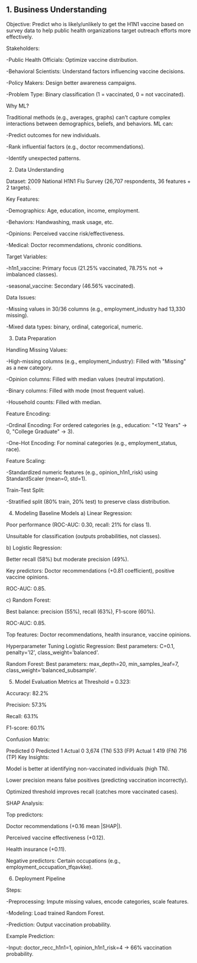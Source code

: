 ## 1. Business Understanding
   
Objective: Predict who is likely/unlikely to get the H1N1 vaccine based on survey data to help public health organizations target outreach efforts more effectively.

Stakeholders:

-Public Health Officials: Optimize vaccine distribution.

-Behavioral Scientists: Understand factors influencing vaccine decisions.

-Policy Makers: Design better awareness campaigns.

-Problem Type: Binary classification (1 = vaccinated, 0 = not vaccinated).

Why ML?

Traditional methods (e.g., averages, graphs) can't capture complex interactions between demographics, beliefs, and behaviors. ML can:

-Predict outcomes for new individuals.

-Rank influential factors (e.g., doctor recommendations).

-Identify unexpected patterns.

2. Data Understanding
   
Dataset: 2009 National H1N1 Flu Survey (26,707 respondents, 36 features + 2 targets).

Key Features:

-Demographics: Age, education, income, employment.

-Behaviors: Handwashing, mask usage, etc.

-Opinions: Perceived vaccine risk/effectiveness.

-Medical: Doctor recommendations, chronic conditions.

Target Variables:

-h1n1_vaccine: Primary focus (21.25% vaccinated, 78.75% not → imbalanced classes).

-seasonal_vaccine: Secondary (46.56% vaccinated).

Data Issues:

-Missing values in 30/36 columns (e.g., employment_industry had 13,330 missing).

-Mixed data types: binary, ordinal, categorical, numeric.

3. Data Preparation
   
Handling Missing Values:

-High-missing columns (e.g., employment_industry): Filled with "Missing" as a new category.

-Opinion columns: Filled with median values (neutral imputation).

-Binary columns: Filled with mode (most frequent value).

-Household counts: Filled with median.

Feature Encoding:

-Ordinal Encoding: For ordered categories (e.g., education: "<12 Years" → 0, "College Graduate" → 3).

-One-Hot Encoding: For nominal categories (e.g., employment_status, race).

Feature Scaling:

-Standardized numeric features (e.g., opinion_h1n1_risk) using StandardScaler (mean=0, std=1).

Train-Test Split:

-Stratified split (80% train, 20% test) to preserve class distribution.

4. Modeling
Baseline Models
a) Linear Regression:

Poor performance (ROC-AUC: 0.30, recall: 21% for class 1).

Unsuitable for classification (outputs probabilities, not classes).

b) Logistic Regression:

Better recall (58%) but moderate precision (49%).

Key predictors: Doctor recommendations (+0.81 coefficient), positive vaccine opinions.

ROC-AUC: 0.85.

c) Random Forest:

Best balance: precision (55%), recall (63%), F1-score (60%).

ROC-AUC: 0.85.

Top features: Doctor recommendations, health insurance, vaccine opinions.

Hyperparameter Tuning
Logistic Regression: Best parameters: C=0.1, penalty='l2', class_weight='balanced'.

Random Forest: Best parameters: max_depth=20, min_samples_leaf=7, class_weight='balanced_subsample'.

5. Model Evaluation
Metrics at Threshold = 0.323:

Accuracy: 82.2%

Precision: 57.3%

Recall: 63.1%

F1-score: 60.1%

Confusion Matrix:

Predicted 0	Predicted 1
Actual 0	3,674 (TN)	533 (FP)
Actual 1	419 (FN)	716 (TP)
Key Insights:

Model is better at identifying non-vaccinated individuals (high TN).

Lower precision means false positives (predicting vaccination incorrectly).

Optimized threshold improves recall (catches more vaccinated cases).

SHAP Analysis:

Top predictors:

Doctor recommendations (+0.16 mean |SHAP|).

Perceived vaccine effectiveness (+0.12).

Health insurance (+0.11).

Negative predictors: Certain occupations (e.g., employment_occupation_tfqavkke).

6. Deployment Pipeline

Steps:

-Preprocessing: Impute missing values, encode categories, scale features.

-Modeling: Load trained Random Forest.

-Prediction: Output vaccination probability.

Example Prediction:

-Input: doctor_recc_h1n1=1, opinion_h1n1_risk=4 → 66% vaccination probability.
